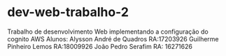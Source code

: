 # dev-web-trabalho-2
Trabalho de desenvolvimento Web implementando a configuração do cognito AWS
Alunos: 
Alysson André de Quadros  RA:17203926
Guilherme Pinheiro Lemos RA:18009926
João Pedro Serafim RA: 16271626